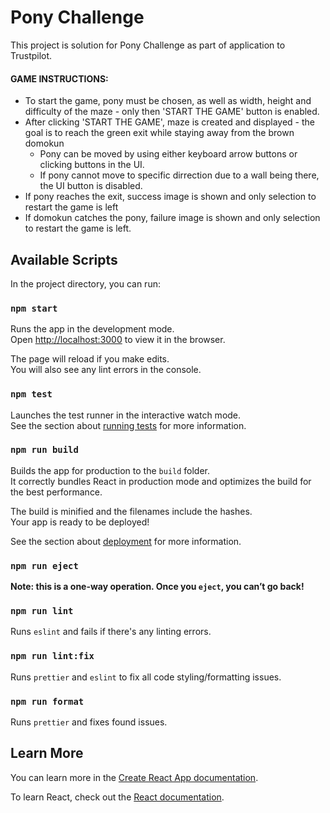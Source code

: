 # Pony Challenge

This project is solution for Pony Challenge as part of application to Trustpilot.

#### GAME INSTRUCTIONS:
* To start the game, pony must be chosen, as well as width, height and difficulty of the maze - only then 'START THE GAME' button is enabled.
* After clicking 'START THE GAME', maze is created and displayed - the goal is to reach the green exit while staying away from the brown domokun
    * Pony can be moved by using either keyboard arrow buttons or clicking buttons in the UI.
    * If pony cannot move to specific dirrection due to a wall being there, the UI button is disabled.
* If pony reaches the exit, success image is shown and only selection to restart the game is left
* If domokun catches the pony, failure image is shown and only selection to restart the game is left.

## Available Scripts

In the project directory, you can run:

### `npm start`

Runs the app in the development mode.\
Open [http://localhost:3000](http://localhost:3000) to view it in the browser.

The page will reload if you make edits.\
You will also see any lint errors in the console.

### `npm test`

Launches the test runner in the interactive watch mode.\
See the section about [running tests](https://facebook.github.io/create-react-app/docs/running-tests) for more information.

### `npm run build`

Builds the app for production to the `build` folder.\
It correctly bundles React in production mode and optimizes the build for the best performance.

The build is minified and the filenames include the hashes.\
Your app is ready to be deployed!

See the section about [deployment](https://facebook.github.io/create-react-app/docs/deployment) for more information.

### `npm run eject`

**Note: this is a one-way operation. Once you `eject`, you can’t go back!**

### `npm run lint`

Runs `eslint` and fails if there's any linting errors.

### `npm run lint:fix`

Runs `prettier` and `eslint` to fix all code styling/formatting issues.

### `npm run format`

Runs `prettier` and fixes found issues.

## Learn More

You can learn more in the
[Create React App documentation](https://facebook.github.io/create-react-app/docs/getting-started).

To learn React, check out the [React documentation](https://reactjs.org/).
